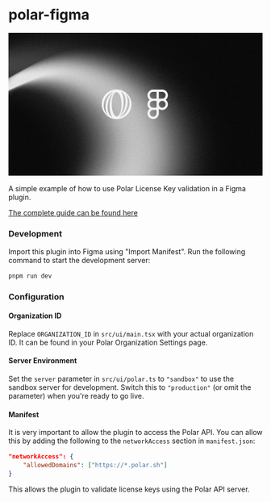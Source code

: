 # polar-figma

![Polar Figma](./polar-figma.jpg)

A simple example of how to use Polar License Key validation in a Figma plugin.

[The complete guide can be found here](https://docs.polar.sh/guides/figma?ref=github)

### Development

Import this plugin into Figma using "Import Manifest". Run the following command to start the development server:

```bash
pnpm run dev
```

### Configuration

#### Organization ID

Replace `ORGANIZATION_ID` in `src/ui/main.tsx` with your actual organization ID. It can be found in your Polar Organization Settings page.

#### Server Environment

Set the `server` parameter in `src/ui/polar.ts` to `"sandbox"` to use the sandbox server for development. Switch this to `"production"` (or omit the parameter) when you're ready to go live.

#### Manifest

It is very important to allow the plugin to access the Polar API. You can allow this by adding the following to the `networkAccess` section in `manifest.json`:

```json
"networkAccess": {
	"allowedDomains": ["https://*.polar.sh"]
}
```

This allows the plugin to validate license keys using the Polar API server.
